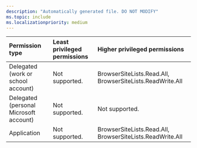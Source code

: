 ```yaml
---
description: "Automatically generated file. DO NOT MODIFY"
ms.topic: include
ms.localizationpriority: medium
---
```


|Permission type|Least privileged permissions|Higher privileged permissions|
|:---|:---|:---|
|Delegated (work or school account)|Not supported.|BrowserSiteLists.Read.All, BrowserSiteLists.ReadWrite.All|
|Delegated (personal Microsoft account)|Not supported.|Not supported.|
|Application|Not supported.|BrowserSiteLists.Read.All, BrowserSiteLists.ReadWrite.All|


